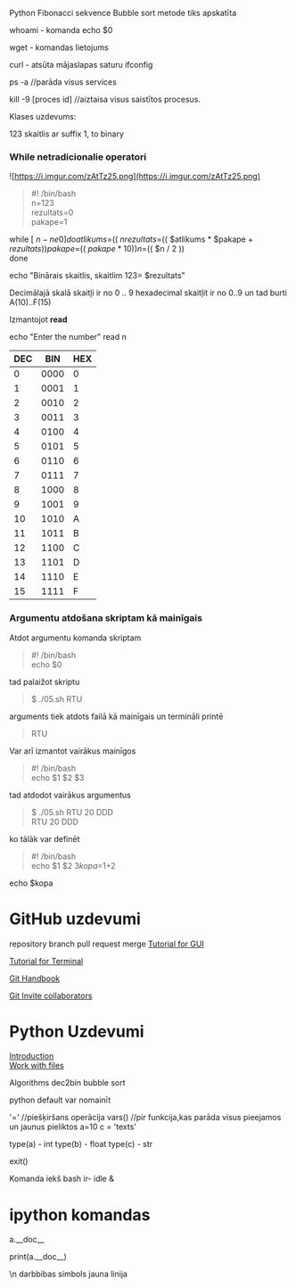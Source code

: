Python Fibonacci sekvence
Bubble sort metode tiks apskatīta

whoami - komanda
echo $0


wget - komandas lietojums

curl - atsūta mājaslapas saturu
ifconfig

ps -a //parāda visus services

kill -9 [proces id] //aiztaisa visus saistītos procesus.

Klases uzdevums:

123 skaitlis ar suffix 1, to binary 

### While netradicionalie operatori

![https://i.imgur.com/zAtTz25.png](https://i.imgur.com/zAtTz25.png)


>#! /bin/bash  
n=123  
rezultats=0  
pakape=1  
  
while [ $n -ne 0 ]  
do  
        atlikums=$(( $n % 2 ))  
        rezultats=$(( $atlikums * $pakape + $rezultats ))  
        pakape=$(( $pakape * 10 ))  
        n=$(( $n / 2 ))  
done  
  
echo "Binārais skaitlis, skaitlim 123= $rezultats"  

Decimālajā skalā skaitļi ir no 0 .. 9
hexadecimal skaitļit ir no 0..9 un tad burti A(10)..F(15)



Izmantojot **read**

echo "Enter the number"
read n





| DEC | BIN | HEX |
| --- | --- | --- |
| 0 | 0000 | 0 |
| 1 | 0001 | 1 |
| 2 | 0010 | 2 |
| 3 | 0011 | 3 |
| 4 | 0100 | 4 |
| 5 | 0101 | 5 |
| 6 | 0110 | 6 |
| 7 | 0111 | 7 |
| 8 | 1000 | 8 |
| 9 | 1001 | 9 |
| 10 | 1010 | A |
| 11 | 1011 | B |
| 12 | 1100 | C |
| 13 | 1101 | D | 
| 14 | 1110 | E |
| 15 | 1111 | F |  

### Argumentu atdošana skriptam kā mainīgais
  
  Atdot argumentu komanda skriptam 
  >#! /bin/bash  
  echo $0   

tad palaižot skriptu

>$ ./05.sh RTU  

arguments tiek atdots failā kā mainīgais un termināli printē

>RTU  

Var arī izmantot vairākus mainīgos
> #! /bin/bash  
echo $1 $2 $3  

tad atdodot vairākus argumentus
>$ ./05.sh RTU 20 DDD  
RTU 20 DDD  

ko tālāk var definēt

> #! /bin/bash  
echo $1 $2 $3  
kopa=$1+2  
  
echo $kopa  


# GitHub uzdevumi

repository
branch
pull request
merge
[Tutorial for GUI](https://guides.github.com/activities/hello-world/)

[Tutorial for Terminal](https://product.hubspot.com/blog/git-and-github-tutorial-for-beginners)

[Git Handbook](https://guides.github.com/introduction/git-handbook/)

[Git Invite collaborators](https://help.github.jp/enterprise/2.11/user/articles/inviting-collaborators-to-a-personal-repository/)

# Python Uzdevumi

[Introduction](https://www.py4e.com/lessons)  
[Work with files](https://www.py4e.com/lessons/files)

Algorithms
dec2bin
bubble sort

python default var nomainīt


'=' //piešķiršans operācija
vars() //pir funkcija,kas parāda visus pieejamos un jaunus pieliktos
a=10
c = 'texts'

type(a) - int
type(b) - float
type(c) - str

exit()

Komanda iekš bash ir- idle &
 
# ipython komandas
a.\_\_doc__

print(a.\_\_doc__)

\n darbbibas simbols jauna linija
